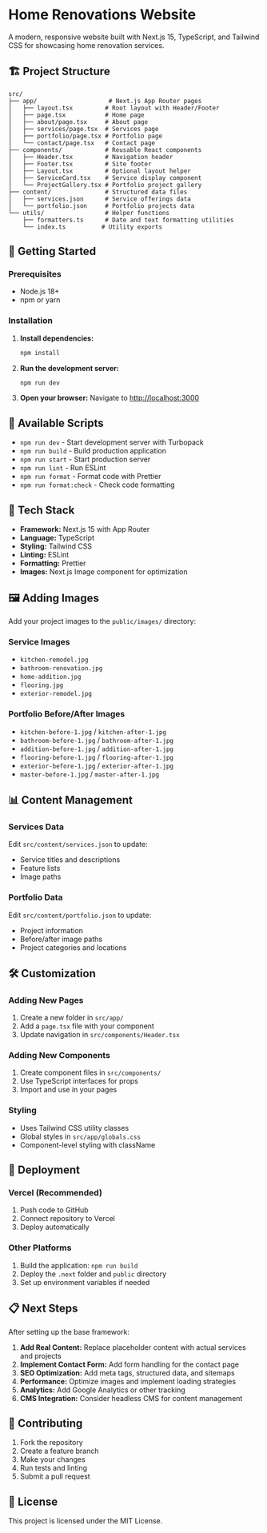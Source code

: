 # Home Renovations Website

A modern, responsive website built with Next.js 15, TypeScript, and Tailwind CSS for showcasing home renovation services.

## 🏗️ Project Structure

```
src/
├── app/                    # Next.js App Router pages
│   ├── layout.tsx         # Root layout with Header/Footer
│   ├── page.tsx           # Home page
│   ├── about/page.tsx     # About page
│   ├── services/page.tsx  # Services page
│   ├── portfolio/page.tsx # Portfolio page
│   └── contact/page.tsx   # Contact page
├── components/            # Reusable React components
│   ├── Header.tsx         # Navigation header
│   ├── Footer.tsx         # Site footer
│   ├── Layout.tsx         # Optional layout helper
│   ├── ServiceCard.tsx    # Service display component
│   └── ProjectGallery.tsx # Portfolio project gallery
├── content/               # Structured data files
│   ├── services.json      # Service offerings data
│   └── portfolio.json     # Portfolio projects data
└── utils/                 # Helper functions
    ├── formatters.ts      # Date and text formatting utilities
    └── index.ts          # Utility exports
```

## 🚀 Getting Started

### Prerequisites
- Node.js 18+ 
- npm or yarn

### Installation

1. **Install dependencies:**
   ```bash
   npm install
   ```

2. **Run the development server:**
   ```bash
   npm run dev
   ```

3. **Open your browser:**
   Navigate to [http://localhost:3000](http://localhost:3000)

## 📝 Available Scripts

- `npm run dev` - Start development server with Turbopack
- `npm run build` - Build production application
- `npm run start` - Start production server
- `npm run lint` - Run ESLint
- `npm run format` - Format code with Prettier
- `npm run format:check` - Check code formatting

## 🎨 Tech Stack

- **Framework:** Next.js 15 with App Router
- **Language:** TypeScript
- **Styling:** Tailwind CSS
- **Linting:** ESLint
- **Formatting:** Prettier
- **Images:** Next.js Image component for optimization

## 🖼️ Adding Images

Add your project images to the `public/images/` directory:

### Service Images
- `kitchen-remodel.jpg`
- `bathroom-renovation.jpg`
- `home-addition.jpg`
- `flooring.jpg`
- `exterior-remodel.jpg`

### Portfolio Before/After Images
- `kitchen-before-1.jpg` / `kitchen-after-1.jpg`
- `bathroom-before-1.jpg` / `bathroom-after-1.jpg`
- `addition-before-1.jpg` / `addition-after-1.jpg`
- `flooring-before-1.jpg` / `flooring-after-1.jpg`
- `exterior-before-1.jpg` / `exterior-after-1.jpg`
- `master-before-1.jpg` / `master-after-1.jpg`

## 📊 Content Management

### Services Data
Edit `src/content/services.json` to update:
- Service titles and descriptions
- Feature lists
- Image paths

### Portfolio Data  
Edit `src/content/portfolio.json` to update:
- Project information
- Before/after image paths
- Project categories and locations

## 🛠️ Customization

### Adding New Pages
1. Create a new folder in `src/app/`
2. Add a `page.tsx` file with your component
3. Update navigation in `src/components/Header.tsx`

### Adding New Components
1. Create component files in `src/components/`
2. Use TypeScript interfaces for props
3. Import and use in your pages

### Styling
- Uses Tailwind CSS utility classes
- Global styles in `src/app/globals.css`
- Component-level styling with className

## 🚀 Deployment

### Vercel (Recommended)
1. Push code to GitHub
2. Connect repository to Vercel
3. Deploy automatically

### Other Platforms
1. Build the application: `npm run build`
2. Deploy the `.next` folder and `public` directory
3. Set up environment variables if needed

## 📋 Next Steps

After setting up the base framework:

1. **Add Real Content:** Replace placeholder content with actual services and projects
2. **Implement Contact Form:** Add form handling for the contact page  
3. **SEO Optimization:** Add meta tags, structured data, and sitemaps
4. **Performance:** Optimize images and implement loading strategies
5. **Analytics:** Add Google Analytics or other tracking
6. **CMS Integration:** Consider headless CMS for content management

## 🤝 Contributing

1. Fork the repository
2. Create a feature branch
3. Make your changes
4. Run tests and linting
5. Submit a pull request

## 📄 License

This project is licensed under the MIT License.
